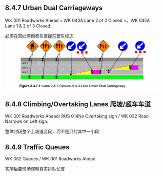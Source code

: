 ## 8.4.7 Urban Dual Carriageways  

WK 001 Roadworks Ahead +  WK 040A Lane 2 of 2 Closed  +。WK 045A Lane 1 & 2 of 3 Closed  

必须在双向两侧都布置提前警告标志
![ Urban Dual Carriageway](https://github.com/nanacode4/TTM/blob/main/Chapter8/%20Lane%202%20%26%203%20Closure%20of%20a%203-Lane%20Urban%20Dual%20Carriageway.png)

## 8.4.8 Climbing/Overtaking Lanes 爬坡/超车车道  

WK 001 Roadworks Ahead/ RUS 014No Overtaking sign / WK 032 Road Narrows on Left sign.  

整体封闭整个上坡道区段，而不是只封其中一小段

## 8.4.9 Traffic Queues  

WK 062 Queues /  WK 001 Roadworks Ahead  

实施后要现场观察真实排队长度
